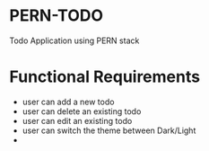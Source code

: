 # PERN-TODO
Todo Application using PERN stack

# Functional Requirements
- user can add a new todo
- user can delete an existing todo
- user can edit an existing todo
- user can switch the theme between Dark/Light
-
